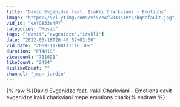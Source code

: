 ```yaml
---
title: "David Evgenidze feat. Irakli Charkviani - Emotions"
image: "https:\/\/i.ytimg.com\/vi\/eAfG833s4PY\/hqdefault.jpg"
vid_id: "eAfG833s4PY"
categories: "Music"
tags: ["davit","evgenidze","irakli"]
date: "2022-03-18T20:40:52+03:00"
vid_date: "2009-11-08T11:16:30Z"
duration: "PT4M1S"
viewcount: "711021"
likeCount: "2424"
dislikeCount: ""
channel: "jean jardin"
---
```

{% raw %}David Evgenidze feat. Irakli Charkviani - Emotions davit evgenidze irakli charkviani mepe emotions chark{% endraw %}
